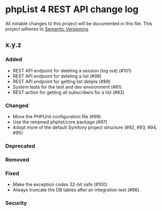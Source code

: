 # phpList 4 REST API change log

All notable changes to this project will be documented in this file.
This project adheres to [Semantic Versioning](https://semver.org/).


## x.y.z

### Added
- REST API endpoint for deleting a session (log out) (#101)
- REST API endpoint for deleting a list (#98)
- REST API endpoint for getting list details (#89)
- System tests for the test and dev environment (#81)
- REST action for getting all subscribers for a list (#83)

### Changed
- Move the PHPUnit configuration file (#99)
- Use the renamed phplist/core package (#97)
- Adopt more of the default Symfony project structure (#92, #93, #94, #95)

### Deprecated

### Removed

### Fixed
- Make the exception codes 32-bit safe (#100)
- Always truncate the DB tables after an integration test (#86)

### Security
